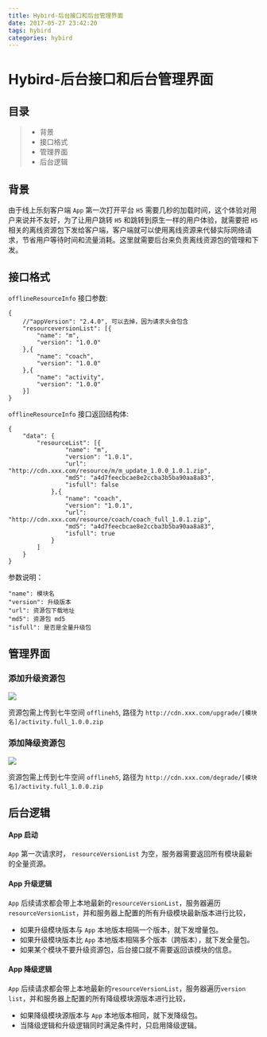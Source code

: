 ```yaml
---
title: Hybird-后台接口和后台管理界面
date: 2017-05-27 23:42:20
tags: hybird
categories: hybird
---
```


# Hybird-后台接口和后台管理界面
## 目录
> * 背景
> * 接口格式
> * 管理界面
> * 后台逻辑

## 背景
由于线上乐刻客户端 `App` 第一次打开平台 `H5` 需要几秒的加载时间，这个体验对用户来说并不友好，为了让用户跳转 `H5` 和跳转到原生一样的用户体验，就需要把 `H5` 相关的离线资源包下发给客户端，客户端就可以使用离线资源来代替实际网络请求，节省用户等待时间和流量消耗。这里就需要后台来负责离线资源包的管理和下发。
<!--more-->

## 接口格式
`offlineResourceInfo` 接口参数:

```
{
    //"appVersion": "2.4.0", 可以去掉，因为请求头会包含
    "resourceversionList": [{
    	"name": "m",
    	"version": "1.0.0"
    },{
    	"name": "coach",
    	"version": "1.0.0"
    },{
    	"name": "activity",
    	"version": "1.0.0"
    }]
}
```

`offlineResourceInfo` 接口返回结构体:

```
{
    "data": {
    	"resourceList": [{
    			"name": "m",
    			"version": "1.0.1",
    			"url": "http://cdn.xxx.com/resource/m/m_update_1.0.0_1.0.1.zip",
    			"md5": "a4d7feecbcae8e2ccba3b5ba90aa8a83",
    			"isfull": false
    		},{
    			"name": "coach",
    			"version": "1.0.1",
    			"url":  "http://cdn.xxx.com/resource/coach/coach_full_1.0.1.zip",
    			"md5": "a4d7feecbcae8e2ccba3b5ba90aa8a83",
    			"isfull": true
    		}
    	]
    }
}
```

参数说明：

```
"name": 模块名
"version": 升级版本
"url": 资源包下载地址
"md5": 资源包 md5
"isfull": 是否是全量升级包
```

## 管理界面
### 添加升级资源包
![](http://olf3t4omk.bkt.clouddn.com/add_deupgrade_offline_package.png)

资源包需上传到七牛空间 `offlineh5`, 路径为 `http://cdn.xxx.com/upgrade/[模块名]/activity.full_1.0.0.zip`


### 添加降级资源包
![](http://olf3t4omk.bkt.clouddn.com/add_upgrade_offline_package.png)

资源包需上传到七牛空间 `offlineh5`, 路径为 `http://cdn.xxx.com/degrade/[模块名]/activity.full_1.0.0.zip`

## 后台逻辑

#### App 启动
`App` 第一次请求时， `resourceVersionList` 为空，服务器需要返回所有模块最新的全量资源。

#### App 升级逻辑
`App` 后续请求都会带上本地最新的`resourceVersionList`，服务器遍历`resourceVersionList`，并和服务器上配置的所有升级模块最新版本进行比较，

* 如果升级模块版本与 `App` 本地版本相隔一个版本，就下发增量包。
* 如果升级模块版本比 `App` 本地版本相隔多个版本（跨版本），就下发全量包。
* 如果某个模块不要升级资源包，后台接口就不需要返回该模块的信息。
    
#### App 降级逻辑
`App` 后续请求都会带上本地最新的`resourceVersionList`，服务器遍历`version list`，并和服务器上配置的所有降级模块源版本进行比较，

* 如果降级模块源版本与 `App` 本地版本相同，就下发降级包。
* 当降级逻辑和升级逻辑同时满足条件时，只启用降级逻辑。


